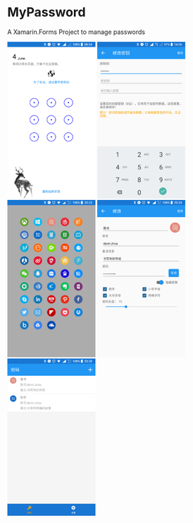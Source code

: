 # MyPassword
A Xamarin.Forms Project to manage passwords


<div>
<img src="/Images/Screenshot_20180604-000458.png" width=200/>
<img src="/Images/Screenshot_20180609-140629.png" width=200/>
<img src="/Images/Screenshot_20180616-232314.png" width=200/>
<img src="/Images/Screenshot_20180616-232438.png" width=200/>
<img src="/Images/Screenshot_20180616-232819.png" width=200/>
</div>
